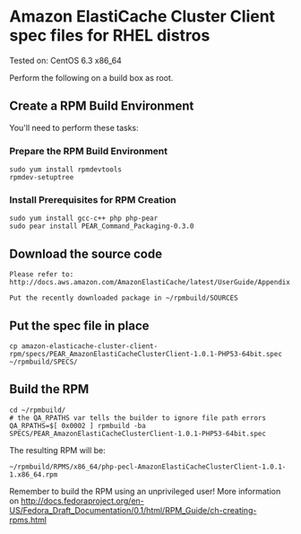 # Amazon ElastiCache Cluster Client spec files for RHEL distros

Tested on:
 CentOS 6.3 x86_64

Perform the following on a build box as root.

## Create a RPM Build Environment

You'll need to perform these tasks:

### Prepare the RPM Build Environment

    sudo yum install rpmdevtools
    rpmdev-setuptree

### Install Prerequisites for RPM Creation

    sudo yum install gcc-c++ php php-pear
    sudo pear install PEAR_Command_Packaging-0.3.0

## Download the source code

    Please refer to: http://docs.aws.amazon.com/AmazonElastiCache/latest/UserGuide/Appendix.PHPAutoDiscoverySetup.html#Appendix.PHPAutoDiscoverySetup.Downloading

    Put the recently downloaded package in ~/rpmbuild/SOURCES

## Put the spec file in place

    cp amazon-elasticache-cluster-client-rpm/specs/PEAR_AmazonElastiCacheClusterClient-1.0.1-PHP53-64bit.spec ~/rpmbuild/SPECS/

## Build the RPM

    cd ~/rpmbuild/
    # the QA_RPATHS var tells the builder to ignore file path errors
    QA_RPATHS=$[ 0x0002 ] rpmbuild -ba SPECS/PEAR_AmazonElastiCacheClusterClient-1.0.1-PHP53-64bit.spec

The resulting RPM will be:

    ~/rpmbuild/RPMS/x86_64/php-pecl-AmazonElastiCacheClusterClient-1.0.1-1.x86_64.rpm

Remember to build the RPM using an unprivileged user! More information on http://docs.fedoraproject.org/en-US/Fedora_Draft_Documentation/0.1/html/RPM_Guide/ch-creating-rpms.html